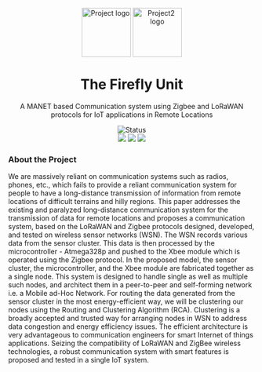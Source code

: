 <p align="center">
 <img width="100px" src="https://img.icons8.com/nolan/100/network.png" align="center" alt="Project logo" />
 <img width="100px" src="https://image.flaticon.com/icons/svg/878/878036.svg" align="center" alt="Project2 logo" />
 <h1 align="center">The Firefly Unit</h1>
 <p align="center">A MANET based Communication system using Zigbee and LoRaWAN protocols for IoT applications in Remote Locations</p>
</p>
  <p align="center">
      <img alt="Status" src="https://img.shields.io/badge/Status-Completed-blue.svg" />
    <br />
      <img src="https://img.shields.io/badge/Made%20with-Arduino%20IDE%20-gray.svg?colorA=00e6e6&colorB=00b3b3&style=for-the-badge"/>
      <img src="https://img.shields.io/badge/Used%20-LoRaWAN%20-gray.svg?colorA=61c265&colorB=4CAF50&style=for-the-badge"/>
      <img src="https://img.shields.io/badge/Used%20-ZigBee%20-gray.svg?colorA=ffff00&colorB=cccc00&style=for-the-badge"/>
  </p>

### About the Project
We are massively reliant on communication systems such as radios, phones, etc., which fails to provide a reliant communication system for people to have a long-distance transmission of information from remote locations of difficult terrains and hilly regions. This paper addresses the existing and paralyzed long-distance communication system for the transmission of data for remote locations and proposes a communication system, based on the LoRaWAN and Zigbee protocols designed, developed, and tested on wireless sensor networks (WSN). The WSN records various data from the sensor cluster. This data is then processed by the microcontroller - Atmega328p and pushed to the Xbee module which is operated using the Zigbee protocol. In the proposed model, the sensor cluster, the microcontroller, and the Xbee module are fabricated together as a single node. This system is designed to handle single as well as multiple such nodes, and architect them in a peer-to-peer and self-forming network i.e. a Mobile ad-Hoc Network. For routing the data generated from the sensor cluster in the most energy-efficient way, we will be clustering our nodes using the Routing and Clustering Algorithm (RCA). Clustering is a broadly accepted and trusted way for arranging nodes in WSN to address data congestion and energy efficiency issues. The efficient architecture is very advantageous to communication engineers for smart Internet of things applications. Seizing the compatibility of LoRaWAN and ZigBee wireless technologies, a robust communication system with smart features is proposed and tested in a single IoT system.
